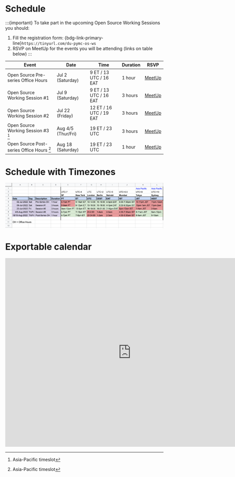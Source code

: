 <meta name="twitter:card" content="summary_large_image">
<meta name="twitter:title" content="PyMC - Data Umbrella: Open Source Working Sessions">
<meta name="twitter:description" content="Beginner friendly working sessions to get started contributing to PyMC">
<meta name="twitter:image" content="https://raw.githubusercontent.com/pymc-devs/pymc-data-umbrella/main/_static/banner_2022_07/2022_07_banner_1280×640px.png">

# Schedule

:::{important}
To take part in the upcoming Open Source Working Sessions you should:

1. Fill the registration form: {bdg-link-primary-line}`https://tinyurl.com/du-pymc-os-ws`
2. RSVP on MeetUp for the events you will be attending (links on table below)
:::

| Event                                     | Date               | Time                    | Duration |  RSVP       |
|-------------------------------------------|--------------------|-------------------------|----------|-------------|
| Open Source Pre-series Office Hours       | Jul 2 (Saturday)   |  9 ET / 13 UTC / 16 EAT | 1 hour   | [MeetUp](https://www.meetup.com/data-umbrella/events/286552154/) |
| Open Source Working Session #1            | Jul 9 (Saturday)   |  9 ET / 13 UTC / 16 EAT | 3 hours  | [MeetUp](https://www.meetup.com/data-umbrella/events/286552452/) |
| Open Source Working Session #2            | Jul 22 (Friday)    | 12 ET / 16 UTC / 19 EAT | 3 hours  | [MeetUp](https://www.meetup.com/data-umbrella/events/286628677/) |
| Open Source Working Session #3 [^1]       | Aug 4/5 (Thur/Fri) | 19 ET / 23 UTC          | 3 hours  | [MeetUp](https://www.meetup.com/data-umbrella/events/286628723/) |
| Open Source Post-series Office Hours [^1] | Aug 18 (Saturday)  | 19 ET / 23 UTC          | 1 hour   | [MeetUp](https://www.meetup.com/data-umbrella/events/286628791/) |

[^1]: Asia-Pacific timeslot

# Schedule with Timezones

[![schedule with timezones](../_static/2022_07/2022_07_timezones.png)](https://docs.google.com/spreadsheets/d/1oO9OhsTh9PFcqKI7Exj_ZcH0GvunQVHtM4aqUh0kjTk/edit?usp=sharing)

# Exportable calendar

<iframe src="https://calendar.google.com/calendar/embed?src=pymc.devs%40gmail.com" style="border: 0" width="800" height="600" frameborder="0" scrolling="no"></iframe>
